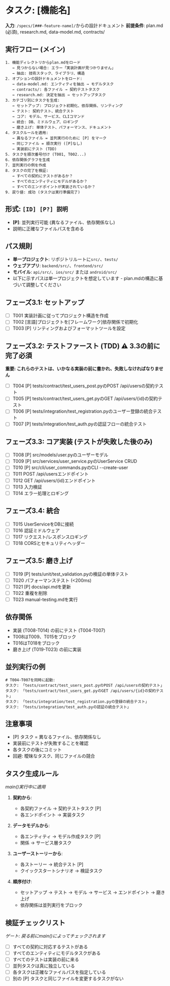 # タスク: [機能名]

**入力**: `/specs/[###-feature-name]/`からの設計ドキュメント
**前提条件**: plan.md (必須), research.md, data-model.md, contracts/

## 実行フロー (メイン)
```
1. 機能ディレクトリからplan.mdをロード
   → 見つからない場合: エラー「実装計画が見つかりません」
   → 抽出: 技術スタック、ライブラリ、構造
2. オプションの設計ドキュメントをロード:
   → data-model.md: エンティティを抽出 → モデルタスク
   → contracts/: 各ファイル → 契約テストタスク
   → research.md: 決定を抽出 → セットアップタスク
3. カテゴリ別にタスクを生成:
   → セットアップ: プロジェクト初期化、依存関係、リンティング
   → テスト: 契約テスト、統合テスト
   → コア: モデル、サービス、CLIコマンド
   → 統合: DB、ミドルウェア、ロギング
   → 磨き上げ: 単体テスト、パフォーマンス、ドキュメント
4. タスクルールを適用:
   → 異なるファイル = 並列実行のために [P] をマーク
   → 同じファイル = 順次実行 ([P]なし)
   → 実装前にテスト (TDD)
5. タスクを順次番号付け (T001, T002...)
6. 依存関係グラフを生成
7. 並列実行の例を作成
8. タスクの完了を検証:
   → すべての契約にテストがあるか？
   → すべてのエンティティにモデルがあるか？
   → すべてのエンドポイントが実装されているか？
9. 戻り値: 成功 (タスクは実行準備完了)
```

## 形式: `[ID] [P?] 説明`
- **[P]**: 並列実行可能 (異なるファイル、依存関係なし)
- 説明に正確なファイルパスを含める

## パス規則
- **単一プロジェクト**: リポジトリルートに`src/`、`tests/`
- **ウェブアプリ**: `backend/src/`、`frontend/src/`
- **モバイル**: `api/src/`、`ios/src/` または `android/src/`
- 以下に示すパスは単一プロジェクトを想定しています - plan.mdの構造に基づいて調整してください

## フェーズ3.1: セットアップ
- [ ] T001 実装計画に従ってプロジェクト構造を作成
- [ ] T002 [言語]プロジェクトを[フレームワーク]依存関係で初期化
- [ ] T003 [P] リンティングおよびフォーマットツールを設定

## フェーズ3.2: テストファースト (TDD) ⚠️ 3.3の前に完了必須
**重要: これらのテストは、いかなる実装の前に書かれ、失敗しなければなりません**
- [ ] T004 [P] tests/contract/test_users_post.pyのPOST /api/usersの契約テスト
- [ ] T005 [P] tests/contract/test_users_get.pyのGET /api/users/{id}の契約テスト
- [ ] T006 [P] tests/integration/test_registration.pyのユーザー登録の統合テスト
- [ ] T007 [P] tests/integration/test_auth.pyの認証フローの統合テスト

## フェーズ3.3: コア実装 (テストが失敗した後のみ)
- [ ] T008 [P] src/models/user.pyのユーザーモデル
- [ ] T009 [P] src/services/user_service.pyのUserService CRUD
- [ ] T010 [P] src/cli/user_commands.pyのCLI --create-user
- [ ] T011 POST /api/usersエンドポイント
- [ ] T012 GET /api/users/{id}エンドポイント
- [ ] T013 入力検証
- [ ] T014 エラー処理とロギング

## フェーズ3.4: 統合
- [ ] T015 UserServiceをDBに接続
- [ ] T016 認証ミドルウェア
- [ ] T017 リクエスト/レスポンスロギング
- [ ] T018 CORSとセキュリティヘッダー

## フェーズ3.5: 磨き上げ
- [ ] T019 [P] tests/unit/test_validation.pyの検証の単体テスト
- [ ] T020 パフォーマンステスト (<200ms)
- [ ] T021 [P] docs/api.mdを更新
- [ ] T022 重複を削除
- [ ] T023 manual-testing.mdを実行

## 依存関係
- 実装 (T008-T014) の前にテスト (T004-T007)
- T008はT009、T015をブロック
- T016はT018をブロック
- 磨き上げ (T019-T023) の前に実装

## 並列実行の例
```
# T004-T007を同時に起動:
タスク: 「tests/contract/test_users_post.pyのPOST /api/usersの契約テスト」
タスク: 「tests/contract/test_users_get.pyのGET /api/users/{id}の契約テスト」
タスク: 「tests/integration/test_registration.pyの登録の統合テスト」
タスク: 「tests/integration/test_auth.pyの認証の統合テスト」
```

## 注意事項
- [P] タスク = 異なるファイル、依存関係なし
- 実装前にテストが失敗することを確認
- 各タスクの後にコミット
- 回避: 曖昧なタスク、同じファイルの競合

## タスク生成ルール
*main()実行中に適用*

1. **契約から**:
   - 各契約ファイル → 契約テストタスク [P]
   - 各エンドポイント → 実装タスク
   
2. **データモデルから**:
   - 各エンティティ → モデル作成タスク [P]
   - 関係 → サービス層タスク
   
3. **ユーザーストーリーから**:
   - 各ストーリー → 統合テスト [P]
   - クイックスタートシナリオ → 検証タスク

4. **順序付け**:
   - セットアップ → テスト → モデル → サービス → エンドポイント → 磨き上げ
   - 依存関係は並列実行をブロック

## 検証チェックリスト
*ゲート: 戻る前にmain()によってチェックされます*

- [ ] すべての契約に対応するテストがある
- [ ] すべてのエンティティにモデルタスクがある
- [ ] すべてのテストは実装の前に来る
- [ ] 並列タスクは真に独立している
- [ ] 各タスクは正確なファイルパスを指定している
- [ ] 別の [P] タスクと同じファイルを変更するタスクがない
